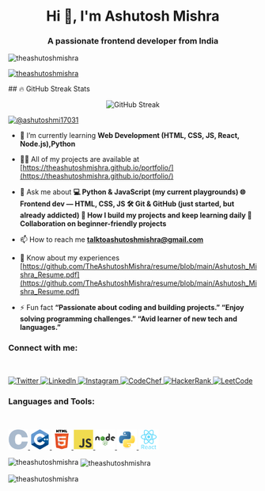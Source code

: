 <h1 align="center">Hi 👋, I'm Ashutosh Mishra</h1>
<h3 align="center">A passionate frontend developer from India</h3>

<p align="left"> <img src="https://komarev.com/ghpvc/?username=theashutoshmishra&label=Profile%20views&color=0e75b6&style=flat" alt="theashutoshmishra" /> </p>

<p align="left"> <a href="https://github.com/ryo-ma/github-profile-trophy"><img src="https://github-profile-trophy.vercel.app/?username=theashutoshmishra" alt="theashutoshmishra" /></a> </p>
## 🔥 GitHub Streak Stats

<p align="center">
  <img src="https://streak-stats.demolab.com/?user=theashutoshmishra" alt="GitHub Streak" />
</p>

<p align="left"> <a href="https://twitter.com/@ashutoshmi17031" target="blank"><img src="https://img.shields.io/twitter/follow/@ashutoshmi17031?logo=twitter&style=for-the-badge" alt="@ashutoshmi17031" /></a> </p>

- 🌱 I’m currently learning **Web Development (HTML, CSS, JS, React, Node.js),Python**

- 👨‍💻 All of my projects are available at [https://theashutoshmishra.github.io/portfolio/](https://theashutoshmishra.github.io/portfolio/)

- 💬 Ask me about **💻 Python & JavaScript (my current playgrounds) 🌐 Frontend dev — HTML, CSS, JS 🛠️ Git & GitHub (just started, but already addicted) 🚀 How I build my projects and keep learning daily 🤝 Collaboration on beginner-friendly projects**

- 📫 How to reach me **talktoashutoshmishra@gmail.com**

- 📄 Know about my experiences [https://github.com/TheAshutoshMishra/resume/blob/main/Ashutosh_Mishra_Resume.pdf](https://github.com/TheAshutoshMishra/resume/blob/main/Ashutosh_Mishra_Resume.pdf)

- ⚡ Fun fact **“Passionate about coding and building projects.” “Enjoy solving programming challenges.” “Avid learner of new tech and languages.”**

<h3 align="left">Connect with me:</h3>
<br>
<!-- <p align="left">
<a href="https://twitter.com/@ashutoshmi17031" target="blank"><img align="center" src="https://raw.githubusercontent.com/rahuldkjain/github-profile-readme-generator/master/src/images/icons/Social/twitter.svg" alt="@ashutoshmi17031" height="30" width="40" /></a>
<a href="https://linkedin.com/in/ashutosh mishra" target="blank"><img align="center" src="https://raw.githubusercontent.com/rahuldkjain/github-profile-readme-generator/master/src/images/icons/Social/linked-in-alt.svg" alt="ashutosh mishra" height="30" width="40" /></a>
<a href="https://instagram.com/pt__ashutosh_mishra" target="blank"><img align="center" src="https://raw.githubusercontent.com/rahuldkjain/github-profile-readme-generator/master/src/images/icons/Social/instagram.svg" alt="pt_ashutosh_mishra" height="30" width="40" /></a>
<a href="https://www.codechef.com/users/mishraashu" target="blank"><img align="center" src="https://cdn.jsdelivr.net/npm/simple-icons@3.1.0/icons/codechef.svg" alt="mishraashu" height="30" width="40" /></a>
<a href="https://www.hackerrank.com/@dev_ashutoshmis1" target="blank"><img align="center" src="https://raw.githubusercontent.com/rahuldkjain/github-profile-readme-generator/master/src/images/icons/Social/hackerrank.svg" alt="@dev_ashutoshmis1" height="30" width="40" /></a>
<a href="https://www.leetcode.com/buildwithashu" target="blank"><img align="center" src="https://raw.githubusercontent.com/rahuldkjain/github-profile-readme-generator/master/src/images/icons/Social/leet-code.svg" alt="buildwithashu" height="30" width="40" /></a>
</p> -->
<p align="left">
  <a href="https://twitter.com/ashutoshmi17031" target="_blank">
    <img src="https://raw.githubusercontent.com/rahuldkjain/github-profile-readme-generator/master/src/images/icons/Social/twitter.svg" alt="Twitter" height="30" width="40" />
  </a>
  
  <a href="https://linkedin.com/in/ashutosh-mishra" target="_blank">
    <img src="https://raw.githubusercontent.com/rahuldkjain/github-profile-readme-generator/master/src/images/icons/Social/linked-in-alt.svg" alt="LinkedIn" height="30" width="40" />
  </a>
  
  <a href="https://instagram.com/pt__ashutosh_mishra" target="_blank">
    <img src="https://raw.githubusercontent.com/rahuldkjain/github-profile-readme-generator/master/src/images/icons/Social/instagram.svg" alt="Instagram" height="30" width="40" />
  </a>
  
  <a href="https://www.codechef.com/users/mishraashu" target="_blank">
    <img src="https://cdn.jsdelivr.net/npm/simple-icons@3.1.0/icons/codechef.svg" alt="CodeChef" height="30" width="40" />
  </a>
  
  <a href="https://www.hackerrank.com/dev_ashutoshmis1" target="_blank">
    <img src="https://raw.githubusercontent.com/rahuldkjain/github-profile-readme-generator/master/src/images/icons/Social/hackerrank.svg" alt="HackerRank" height="30" width="40" />
  </a>
  
  <a href="https://www.leetcode.com/buildwithashu" target="_blank">
    <img src="https://raw.githubusercontent.com/rahuldkjain/github-profile-readme-generator/master/src/images/icons/Social/leet-code.svg" alt="LeetCode" height="30" width="40" />
  </a>
</p>


<h3 align="left">Languages and Tools:</h3>
<br>
<p align="left"> <a href="https://www.cprogramming.com/" target="_blank" rel="noreferrer"> <img src="https://raw.githubusercontent.com/devicons/devicon/master/icons/c/c-original.svg" alt="c" width="40" height="40"/> </a> <a href="https://www.w3schools.com/cpp/" target="_blank" rel="noreferrer"> <img src="https://raw.githubusercontent.com/devicons/devicon/master/icons/cplusplus/cplusplus-original.svg" alt="cplusplus" width="40" height="40"/> </a> <a href="https://www.w3.org/html/" target="_blank" rel="noreferrer"> <img src="https://raw.githubusercontent.com/devicons/devicon/master/icons/html5/html5-original-wordmark.svg" alt="html5" width="40" height="40"/> </a> <a href="https://developer.mozilla.org/en-US/docs/Web/JavaScript" target="_blank" rel="noreferrer"> <img src="https://raw.githubusercontent.com/devicons/devicon/master/icons/javascript/javascript-original.svg" alt="javascript" width="40" height="40"/> </a> <a href="https://nodejs.org" target="_blank" rel="noreferrer"> <img src="https://raw.githubusercontent.com/devicons/devicon/master/icons/nodejs/nodejs-original-wordmark.svg" alt="nodejs" width="40" height="40"/> </a> <a href="https://www.python.org" target="_blank" rel="noreferrer"> <img src="https://raw.githubusercontent.com/devicons/devicon/master/icons/python/python-original.svg" alt="python" width="40" height="40"/> </a> <a href="https://reactjs.org/" target="_blank" rel="noreferrer"> <img src="https://raw.githubusercontent.com/devicons/devicon/master/icons/react/react-original-wordmark.svg" alt="react" width="40" height="40"/> </a> </p>

<p><img align="left" src="https://github-readme-stats.vercel.app/api/top-langs?username=theashutoshmishra&show_icons=true&locale=en&layout=compact" alt="theashutoshmishra" /></p>

<p>&nbsp;<img align="center" src="https://github-readme-stats.vercel.app/api?username=theashutoshmishra&show_icons=true&locale=en" alt="theashutoshmishra" /></p>

<p><img align="center" src="https://github-readme-streak-stats.herokuapp.com/?user=theashutoshmishra&" alt="theashutoshmishra" /></p>
